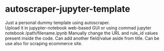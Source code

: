 # autoscraper-jupyter-template
Just a personal dummy template using autoscraper.  
Upload it in jupypter-notebook web-based GUI or using commad jupyter notebook /path/filename.ipynb
Manually change the URL and rule_id values present inside the code.
Can add another field/value aside from title. Can be use also for scraping ecommerce site. 
